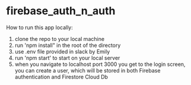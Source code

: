 # firebase_auth_n_auth

How to run this app locally:

1. clone the repo to your local machine
2. run 'npm install" in the root of the directory
3. use .env file provided in slack by Emily
4. run 'npm start' to start on your local server
5. when you navigate to localhost port 3000 you get to the login screen, you can create a user, which will be stored in both Firebase authentication and Firestore Cloud Db

